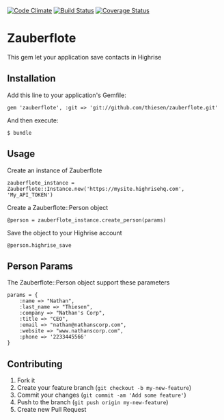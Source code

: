 [![Code Climate](https://codeclimate.com/github/thiesen/zauberflote.png)](https://codeclimate.com/github/thiesen/zauberflote)
[![Build Status](https://travis-ci.org/thiesen/zauberflote.png?branch=master)](https://travis-ci.org/thiesen/zauberflote)
[![Coverage Status](https://coveralls.io/repos/thiesen/zauberflote/badge.png?branch=master)](https://coveralls.io/r/thiesen/zauberflote?branch=master)

# Zauberflote

This gem let your application save contacts in Highrise

## Installation

Add this line to your application's Gemfile:

    gem 'zauberflote', :git => 'git://github.com/thiesen/zauberflote.git'

And then execute:

    $ bundle

## Usage

Create an instance of Zauberflote
	
	zauberflote_instance = Zauberflote::Instance.new('https://mysite.highrisehq.com', 'My_API_TOKEN')

Create a Zauberflote::Person object
	
	@person = zauberflote_instance.create_person(params)

Save the object to your Highrise account

	@person.highrise_save

## Person Params

The Zauberflote::Person object support these parameters 
	
	params = { 
		:name => "Nathan",
		:last_name => "Thiesen",
		:company => "Nathan's Corp",
		:title => "CEO",
		:email => "nathan@nathanscorp.com",
		:website => "www.nathanscorp.com",
		:phone => '2233445566'
	} 

## Contributing

1. Fork it
2. Create your feature branch (`git checkout -b my-new-feature`)
3. Commit your changes (`git commit -am 'Add some feature'`)
4. Push to the branch (`git push origin my-new-feature`)
5. Create new Pull Request

